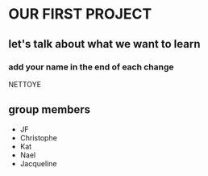  # OUR FIRST PROJECT
## let's talk about what we want to learn
### add your name in the end of each change

NETTOYE
## group members
* JF
* Christophe
* Kat
* Nael
* Jacqueline

